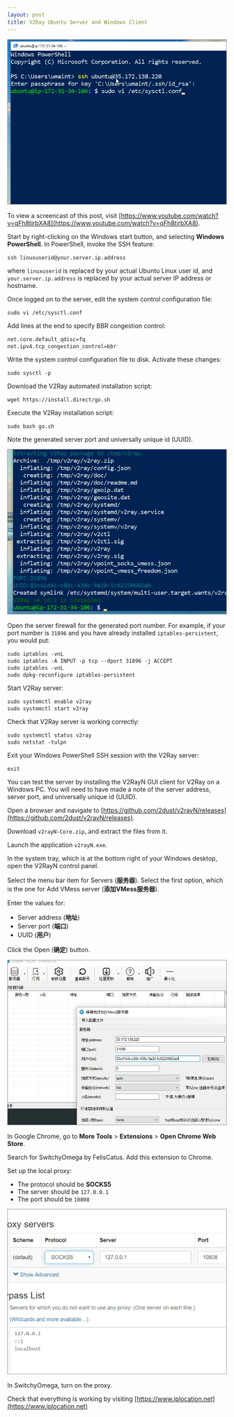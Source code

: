 ```yaml
---
layout: post
title: V2Ray Ubuntu Server and Windows Client
---
```


![Windows PowerShell SSH](/images/v2ray-windows-001.png)

To view a screencast of this post, visit [https://www.youtube.com/watch?v=qFh8tirbXA8](https://www.youtube.com/watch?v=qFh8tirbXA8).

Start by right-clicking on the Windows start button, and selecting **Windows PowerShell**. In PowerShell, invoke the SSH feature:

```
ssh linuxuserid@your.server.ip.address
```

where `linuxuserid` is replaced by your actual Ubuntu Linux user id, and `your.server.ip.address` is replaced by your actual server IP address or hostname.

Once logged on to the server, edit the system control configuration file:

```
sudo vi /etc/sysctl.conf
```

Add lines at the end to specify BBR congestion control:

```
net.core.default_qdisc=fq
net.ipv4.tcp_congestion_control=bbr
```

Write the system control configuration file to disk. Activate these changes:

```
sudo sysctl -p
```

Download the V2Ray automated installation script:

```
wget https://install.direct/go.sh
```

Execute the V2Ray installation script:

```
sudo bash go.sh
```

Note the generated server port and universally unique id (UUID).

![V2Ray generated port and UUID](/images/v2ray-windows-002.png)

Open the server firewall for the generated port number. For example, if your port number is `31896` and you have already installed `iptables-persistent`, you would put:

```
sudo iptables -vnL
sudo iptables -A INPUT -p tcp --dport 31896 -j ACCEPT
sudo iptables -vnL
sudo dpkg-reconfigure iptables-persistent
```

Start V2Ray server:

```
sudo systemctl enable v2ray
sudo systemctl start v2ray
```

Check that V2Ray server is working correctly:

```
sudo systemctl status v2ray
sudo netstat -tulpn
```

Exit your Windows PowerShell SSH session with the V2Ray server:

```
exit
```

You can test the server by installing the V2RayN GUI client for V2Ray on a Windows PC. You will need to have made a note of the server address, server port, and universally unique id (UUID).

Open a browser and navigate to [https://github.com/2dust/v2rayN/releases](https://github.com/2dust/v2rayN/releases).

Download `v2rayN-Core.zip`, and extract the files from it.

Launch the application `v2rayN.exe`.

In the system tray, which is at the bottom right of your Windows desktop, open the V2RayN control panel. 

Select the menu bar item for Servers (**服务器**). Select the first option, which is the one for Add VMess server (**添加VMess服务器**). 

Enter the values for:

* Server address (**地址**)
* Server port (**端口**)
* UUID (**用户**)

Click the Open (**确定**) button.

![V2RayN Vmess V2Ray server configuration](/images/v2ray-windows-003.png)

In Google Chrome, go to **More Tools** > **Extensions** > **Open Chrome Web Store**. 

Search for SwitchyOmega by FelisCatus. Add this extension to Chrome. 

Set up the local proxy:

* The protocol should be **SOCKS5**
* The server should be `127.0.0.1`
* The port should be `10808`

![SwitchyOmega SOCKS5 proxy on localhost](/images/v2ray-windows-004.png)

In SwitchyOmega, turn on the proxy. 

Check that everything is working by visiting [https://www.iplocation.net](https://www.iplocation.net)
